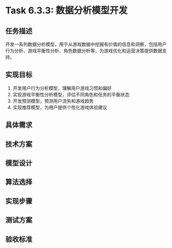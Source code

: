 # Task 6.3.3: 数据分析模型开发

## 任务描述

开发一系列数据分析模型，用于从游戏数据中挖掘有价值的信息和洞察，包括用户行为分析、游戏平衡性分析、角色数据分析等，为游戏优化和运营决策提供数据支持。

## 实现目标

1. 开发用户行为分析模型，理解用户游戏习惯和偏好
2. 实现游戏平衡性分析模型，评估不同角色和任务的平衡状态
3. 开发预测模型，预测用户流失和游戏趋势
4. 实现推荐模型，为用户提供个性化游戏体验建议

## 具体需求

## 技术方案

## 模型设计

## 算法选择

## 实现步骤

## 测试方案

## 验收标准
